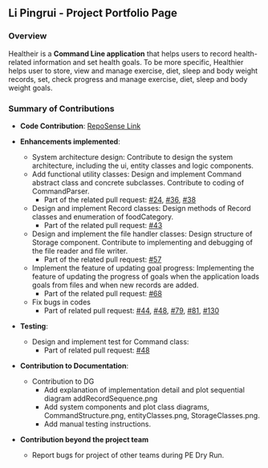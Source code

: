 ## Li Pingrui - Project Portfolio Page

### Overview
Healtheir is a **Command Line application** that helps users to record health-related information and set health goals. 
To be more specific, Healthier helps user to store, view and manage exercise, diet, sleep and 
body weight records, set, check progress and manage exercise, diet, sleep and
body weight goals. 
### Summary of Contributions

- **Code Contribution**: [RepoSense Link](https://nus-cs2113-ay2021s2.github.io/tp-dashboard/?search=&sort=groupTitle&sortWithin=title&since=&timeframe=commit&mergegroup=&groupSelect=groupByRepos&breakdown=false&tabOpen=true&tabType=authorship&tabAuthor=PingruiLi&tabRepo=AY2021S2-CS2113-F10-2%2Ftp%5Bmaster%5D&authorshipIsMergeGroup=false&authorshipFileTypes=docs~functional-code~test-code)


- **Enhancements implemented**:
    - System architecture design: Contribute to design the system architecture, 
      including the ui, entity classes and logic components.
    - Add functional utility classes: Design and implement Command abstract class and concrete subclasses. 
      Contribute to coding of CommandParser. 
        - Part of the related pull request: [#24](https://github.com/AY2021S2-CS2113-F10-2/tp/pull/24/files), 
          [#36](https://github.com/AY2021S2-CS2113-F10-2/tp/pull/36), 
          [#38](https://github.com/AY2021S2-CS2113-F10-2/tp/pull/38)
    - Design and implement Record classes: Design methods of Record classes and enumeration of foodCategory.
        - Part of the related pull request: [#43](https://github.com/AY2021S2-CS2113-F10-2/tp/pull/43)
    - Design and implement the file handler classes: Design structure of Storage component. 
      Contribute to implementing and debugging of the file reader and file writer.
        - Part of the related pull request: [#57](https://github.com/AY2021S2-CS2113-F10-2/tp/pull/57)
    - Implement the feature of updating goal progress: Implementing the feature of updating the progress of 
      goals when the application loads goals from files and when new records are added.
        - Part of the related pull request: [#68](https://github.com/AY2021S2-CS2113-F10-2/tp/pull/68)
    - Fix bugs in codes
        - Part of related  pull request: [#44](https://github.com/AY2021S2-CS2113-F10-2/tp/pull/44), 
          [#48](https://github.com/AY2021S2-CS2113-F10-2/tp/pull/48), 
          [#79](https://github.com/AY2021S2-CS2113-F10-2/tp/pull/79), 
          [#81](https://github.com/AY2021S2-CS2113-F10-2/tp/pull/81), 
          [#130](https://github.com/AY2021S2-CS2113-F10-2/tp/pull/130)
    
- **Testing**:
    - Design and implement test for Command class: 
        - Part of related  pull request:
          [#48](https://github.com/AY2021S2-CS2113-F10-2/tp/pull/48)
    
- **Contribution to Documentation**:
  - Contribution to DG<br>
    - Add explanation of implementation detail and plot sequential diagram addRecordSequence.png
    - Add system components and plot class diagrams, CommandStructure.png, entityClasses.png, StorageClasses.png.
    - Add manual testing instructions.

- **Contribution beyond the project team**
    - Report bugs for project of other teams during PE Dry Run.
    
